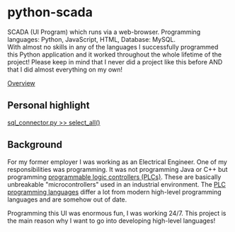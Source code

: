 # python-scada

SCADA (UI Program) which runs via a web-browser. Programming languages: Python, JavaScript, HTML, Database: MySQL.<br>
With almost no skills in any of the languages I successfully programmed this Python application and it worked throughout the whole lifetime of the project!
Please keep in mind that I never did a project like this before AND that I did almost everything on my own!

[Overview](files/architecture.pdf "Overview")

## Personal highlight
[sql_connector.py  >>   select_all()](https://github.com/cmiethli/python-scada/blob/b5262527d3704ad4602349acbfb476366365122b/sql_connector.py#L157)

## Background

For my former employer I was working as an Electrical Engineer. One of my responsibilities was programming. It was not programming Java or C++ but programming [programmable logic controllers (PLCs)](https://en.wikipedia.org/wiki/Programmable_logic_controller). These are basically unbreakable "microcontrollers" used in an industrial environment. The [PLC programming languages](https://en.wikipedia.org/wiki/Programmable_logic_controller#Programming) differ a lot from modern high-level programming languages and are somehow out of date.

Programming this UI was enormous fun, I was working 24/7. This project is the main reason why I want to go into developing high-level languages!
